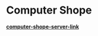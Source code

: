 # **Computer Shope**

[**computer-shope-server-link**
](https://computer-shope-server.onrender.com/)
